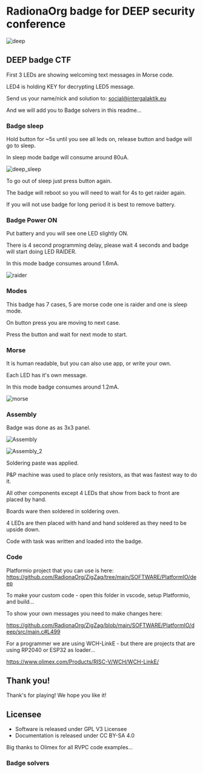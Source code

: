 # RadionaOrg badge for DEEP security conference

![deep](../DOCUMENTS/deep.png)

## DEEP badge CTF

First 3 LEDs are showing welcoming text messages in Morse code.

LED4 is holding KEY for decrypting LED5 message.

Send us your name/nick and solution to: social@intergalaktik.eu

And we will add you to Badge solvers in this readme...

### Badge sleep

Hold button for ~5s until you see all leds on, release button and badge will go to sleep.

In sleep mode badge will consume around 80uA.

![deep_sleep](../DOCUMENTS/deep_sleep.png)

To go out of sleep just press button again.

The badge will reboot so you will need to wait for 4s to get raider again.

If you will not use badge for long period it is best to remove battery.

### Badge Power ON

Put battery and you will see one LED slightly ON.

There is 4 second programming delay, please wait 4 seconds and badge will start doing LED RAIDER.

In this mode badge consumes around 1.6mA.

![raider](../DOCUMENTS/raider.png)

### Modes

This badge has 7 cases, 5 are morse code one is raider and one is sleep mode.

On button press you are moving to next case.

Press the button and wait for next mode to start.

### Morse 

It is human readable, but you can also use app, or write your own.

Each LED has it's own message.

In this mode badge consumes around 1.2mA.

![morse](../DOCUMENTS/morse.png)

### Assembly

Badge was done as as 3x3 panel.

![Assembly](../DOCUMENTS/deep_assembly.jpg)

![Assembly_2](../DOCUMENTS/deep_assembly_2.jpg)

Soldering paste was applied.

P&P machine was used to place only resistors, as that was fastest way to do it.

All other components except 4 LEDs that show from back to front are placed by hand. 

Boards ware then soldered in soldering oven.

4 LEDs are then placed with hand and hand soldered as they need to be upside down.

Code with task was written and loaded into the badge.

### Code

Platformio project that you can use is here: https://github.com/RadionaOrg/ZigZag/tree/main/SOFTWARE/PlatformIO/deep

To make your custom code - open this folder in vscode, setup Platformio, and build...

To show your own messages you need to make changes here:

https://github.com/RadionaOrg/ZigZag/blob/main/SOFTWARE/PlatformIO/deep/src/main.c#L499

For a programmer we are using WCH-LinkE - but there are projects that are using RP2040 or ESP32 as loader...

https://www.olimex.com/Products/RISC-V/WCH/WCH-LinkE/

## Thank you!

Thank's for playing! We hope you like it!

## Licensee
* Software is released under GPL V3 Licensee
* Documentation is released under CC BY-SA 4.0

Big thanks to Olimex for all RVPC code examples...

### Badge solvers
